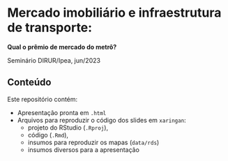 # Mercado imobiliário e infraestrutura de transporte:
**Qual o prêmio de mercado do metrô?**

Seminário DIRUR/Ipea, jun/2023

## Conteúdo

Este repositório contém:

* Apresentação pronta em `.html`
* Arquivos para reproduzir o código dos slides em `xaringan`: 
  + projeto do RStudio (`.Rproj`), 
  + código (`.Rmd`), 
  + insumos para reproduzir os mapas (`data/rds`)
  + insumos diversos para a apresentação
